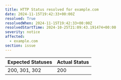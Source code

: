 ```yaml
---
title: HTTP Status resolved for example.com
date: 2024-11-15T19:42:33+00:00Z
resolved: True
resolvedWhen: 2024-11-15T19:42:33+00:00Z
resolvedStartTime: 2024-10-25T21:09:43.191474+00:00
severity: notice
affected:
  - example.com
section: issue
---
```


| Expected Statuses | Actual Status  |
|-------------------|----------------|
| 200, 301, 302 | 200 |
